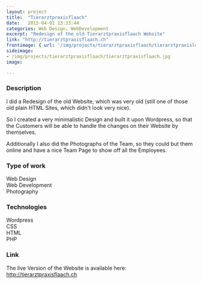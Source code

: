 ```yaml
---
layout: project
title:  "Tierarztpraxisflaach"
date:   2015-04-01 13:33:44
categories: Web Design, WebDevelopment
excerpt: "Redesign of the old Tierarztpraxisflaach Website"
link: "http://tierarztpraxisflaach.ch"
frontimage: { url: '/img/projects/tierarztpraxisflaach/tierarztpraxislogo.jpg', lgsize: 8 , mdsize: 8, smsize: 8, xssize: }
sideimage:
- /img/projects/tierarztpraxisflaach/tierarztpraxisflaach.jpg
image:

---
```


<h3>Description</h3>

I did a Redesign of the old Website, which was very old (still one of those old plain HTML Sites, which didn't look very nice).

So I created a very minimalistic Design and built it upon Wordpress, so that the Customers will be able to handle the changes on their Website by themselves.

Additionally I also did the Photographs of the Team, so they could but them online and have a nice Team Page to show off all the Employees.

<h3>Type of work</h3>

Web Design  
Web Development  
Photography  

<h3>Technologies</h3>

Wordpress  
CSS  
HTML  
PHP

<h3>Link</h3>
The live Version of the Website is available here:  
<a target="_blank" href="http://tierarztpraxisflaach.ch">http://tierarztpraxisflaach.ch</a>
